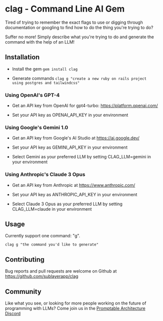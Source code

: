 # clag - Command Line AI Gem

Tired of trying to remember the exact flags to use or digging through
documentation or googling to find how to do the thing you're trying to do?

Suffer no more! Simply describe what you're trying to do and generate the
command with the help of an LLM!

## Installation

* Install the gem
`gem install clag`

* Generate commands
`clag g "create a new ruby on rails project using postgres and tailwindcss"`

### Using OpenAI's GPT-4

* Get an API key from OpenAI for gpt4-turbo: https://platform.openai.com/

* Set your API key as OPENAI\_API\_KEY in your environment


### Using Google's Gemini 1.0

* Get an API key from Google's AI Studio at https://ai.google.dev/

* Set your API key as GEMINI\_API\_KEY in your environment

* Select Gemini as your preferred LLM by setting CLAG\_LLM=gemini in your
  environment

### Using Anthropic's Claude 3 Opus

* Get an API key from Anthropic at https://www.anthropic.com/

* Set your API key as ANTHROPIC\_API\_KEY in your environment

* Select Claude 3 Opus as your preferred LLM by setting CLAG\_LLM=claude in
  your environment

## Usage

Currently support one command: "g".

`clag g "the command you'd like to generate"`

## Contributing

Bug reports and pull requests are welcome on Github at
https://github.com/sublayerapp/clag

## Community

Like what you see, or looking for more people working on the future of
programming with LLMs? Come join us in the [Promptable Architecture
Discord](https://discord.gg/sjTJszPwXt)
